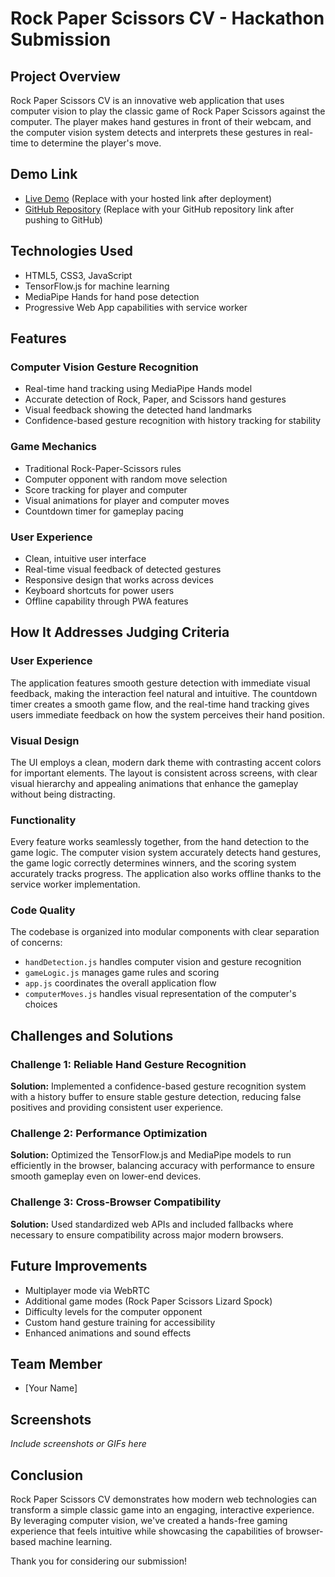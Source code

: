 # Rock Paper Scissors CV - Hackathon Submission

## Project Overview
Rock Paper Scissors CV is an innovative web application that uses computer vision to play the classic game of Rock Paper Scissors against the computer. The player makes hand gestures in front of their webcam, and the computer vision system detects and interprets these gestures in real-time to determine the player's move.

## Demo Link
- [Live Demo](#) (Replace with your hosted link after deployment)
- [GitHub Repository](#) (Replace with your GitHub repository link after pushing to GitHub)

## Technologies Used
- HTML5, CSS3, JavaScript
- TensorFlow.js for machine learning
- MediaPipe Hands for hand pose detection
- Progressive Web App capabilities with service worker

## Features

### Computer Vision Gesture Recognition
- Real-time hand tracking using MediaPipe Hands model
- Accurate detection of Rock, Paper, and Scissors hand gestures
- Visual feedback showing the detected hand landmarks
- Confidence-based gesture recognition with history tracking for stability

### Game Mechanics
- Traditional Rock-Paper-Scissors rules
- Computer opponent with random move selection
- Score tracking for player and computer
- Visual animations for player and computer moves
- Countdown timer for gameplay pacing

### User Experience
- Clean, intuitive user interface
- Real-time visual feedback of detected gestures
- Responsive design that works across devices
- Keyboard shortcuts for power users
- Offline capability through PWA features

## How It Addresses Judging Criteria

### User Experience
The application features smooth gesture detection with immediate visual feedback, making the interaction feel natural and intuitive. The countdown timer creates a smooth game flow, and the real-time hand tracking gives users immediate feedback on how the system perceives their hand position.

### Visual Design
The UI employs a clean, modern dark theme with contrasting accent colors for important elements. The layout is consistent across screens, with clear visual hierarchy and appealing animations that enhance the gameplay without being distracting.

### Functionality
Every feature works seamlessly together, from the hand detection to the game logic. The computer vision system accurately detects hand gestures, the game logic correctly determines winners, and the scoring system accurately tracks progress. The application also works offline thanks to the service worker implementation.

### Code Quality
The codebase is organized into modular components with clear separation of concerns:
- `handDetection.js` handles computer vision and gesture recognition
- `gameLogic.js` manages game rules and scoring
- `app.js` coordinates the overall application flow
- `computerMoves.js` handles visual representation of the computer's choices

## Challenges and Solutions

### Challenge 1: Reliable Hand Gesture Recognition
**Solution:** Implemented a confidence-based gesture recognition system with a history buffer to ensure stable gesture detection, reducing false positives and providing consistent user experience.

### Challenge 2: Performance Optimization
**Solution:** Optimized the TensorFlow.js and MediaPipe models to run efficiently in the browser, balancing accuracy with performance to ensure smooth gameplay even on lower-end devices.

### Challenge 3: Cross-Browser Compatibility
**Solution:** Used standardized web APIs and included fallbacks where necessary to ensure compatibility across major modern browsers.

## Future Improvements
- Multiplayer mode via WebRTC
- Additional game modes (Rock Paper Scissors Lizard Spock)
- Difficulty levels for the computer opponent
- Custom hand gesture training for accessibility
- Enhanced animations and sound effects

## Team Member
- [Your Name]

## Screenshots
*Include screenshots or GIFs here*

## Conclusion
Rock Paper Scissors CV demonstrates how modern web technologies can transform a simple classic game into an engaging, interactive experience. By leveraging computer vision, we've created a hands-free gaming experience that feels intuitive while showcasing the capabilities of browser-based machine learning.

Thank you for considering our submission!

